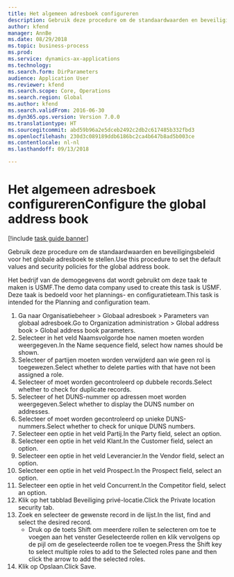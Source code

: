```yaml
--- 
title: Het algemeen adresboek configureren
description: Gebruik deze procedure om de standaardwaarden en beveiligingsbeleid voor het globale adresboek te stellen.
author: kfend
manager: AnnBe
ms.date: 08/29/2018
ms.topic: business-process
ms.prod: 
ms.service: dynamics-ax-applications
ms.technology: 
ms.search.form: DirParameters
audience: Application User
ms.reviewer: kfend
ms.search.scope: Core, Operations
ms.search.region: Global
ms.author: kfend
ms.search.validFrom: 2016-06-30
ms.dyn365.ops.version: Version 7.0.0
ms.translationtype: HT
ms.sourcegitcommit: abd59b96a2e5dceb2492c2db2c617485b332fbd3
ms.openlocfilehash: 230d3c089189ddb6186bc2ca4b647b8ad5b003ce
ms.contentlocale: nl-nl
ms.lasthandoff: 09/13/2018

---
```

# <a name="configure-the-global-address-book"></a><span data-ttu-id="0f421-103">Het algemeen adresboek configureren</span><span class="sxs-lookup"><span data-stu-id="0f421-103">Configure the global address book</span></span>

[!include [task guide banner](../../includes/task-guide-banner.md)]

<span data-ttu-id="0f421-104">Gebruik deze procedure om de standaardwaarden en beveiligingsbeleid voor het globale adresboek te stellen.</span><span class="sxs-lookup"><span data-stu-id="0f421-104">Use this procedure to set the default values and security policies for the global address book.</span></span> 

<span data-ttu-id="0f421-105">Het bedrijf van de demogegevens dat wordt gebruikt om deze taak te maken is USMF.</span><span class="sxs-lookup"><span data-stu-id="0f421-105">The demo data company used to create this task is USMF.</span></span> <span data-ttu-id="0f421-106">Deze taak is bedoeld voor het plannings- en configuratieteam.</span><span class="sxs-lookup"><span data-stu-id="0f421-106">This task is intended for the Planning and configuration team.</span></span>

1. <span data-ttu-id="0f421-107">Ga naar Organisatiebeheer > Globaal adresboek > Parameters van globaal adresboek.</span><span class="sxs-lookup"><span data-stu-id="0f421-107">Go to Organization administration > Global address book > Global address book parameters.</span></span>
2. <span data-ttu-id="0f421-108">Selecteer in het veld Naamsvolgorde hoe namen moeten worden weergegeven.</span><span class="sxs-lookup"><span data-stu-id="0f421-108">In the Name sequence field, select how names should be shown.</span></span>
3. <span data-ttu-id="0f421-109">Selecteer of partijen moeten worden verwijderd aan wie geen rol is toegewezen.</span><span class="sxs-lookup"><span data-stu-id="0f421-109">Select whether to delete parties with that have not been assigned a role.</span></span>
4. <span data-ttu-id="0f421-110">Selecteer of moet worden gecontroleerd op dubbele records.</span><span class="sxs-lookup"><span data-stu-id="0f421-110">Select whether to check for duplicate records.</span></span>
5. <span data-ttu-id="0f421-111">Selecteer of het DUNS-nummer op adressen moet worden weergegeven.</span><span class="sxs-lookup"><span data-stu-id="0f421-111">Select whether to display the DUNS number on addresses.</span></span>
6. <span data-ttu-id="0f421-112">Selecteer of moet worden gecontroleerd op unieke DUNS-nummers.</span><span class="sxs-lookup"><span data-stu-id="0f421-112">Select whether to check for unique DUNS numbers.</span></span>
7. <span data-ttu-id="0f421-113">Selecteer een optie in het veld Partij.</span><span class="sxs-lookup"><span data-stu-id="0f421-113">In the Party field, select an option.</span></span>
8. <span data-ttu-id="0f421-114">Selecteer een optie in het veld Klant.</span><span class="sxs-lookup"><span data-stu-id="0f421-114">In the Customer field, select an option.</span></span>
9. <span data-ttu-id="0f421-115">Selecteer een optie in het veld Leverancier.</span><span class="sxs-lookup"><span data-stu-id="0f421-115">In the Vendor field, select an option.</span></span>
10. <span data-ttu-id="0f421-116">Selecteer een optie in het veld Prospect.</span><span class="sxs-lookup"><span data-stu-id="0f421-116">In the Prospect field, select an option.</span></span>
11. <span data-ttu-id="0f421-117">Selecteer een optie in het veld Concurrent.</span><span class="sxs-lookup"><span data-stu-id="0f421-117">In the Competitor field, select an option.</span></span>
12. <span data-ttu-id="0f421-118">Klik op het tabblad Beveiliging privé-locatie.</span><span class="sxs-lookup"><span data-stu-id="0f421-118">Click the Private location security tab.</span></span>
13. <span data-ttu-id="0f421-119">Zoek en selecteer de gewenste record in de lijst.</span><span class="sxs-lookup"><span data-stu-id="0f421-119">In the list, find and select the desired record.</span></span>
    * <span data-ttu-id="0f421-120">Druk op de toets Shift om meerdere rollen te selecteren om toe te voegen aan het venster Geselecteerde rollen en klik vervolgens op de pijl om de geselecteerde rollen toe te voegen.</span><span class="sxs-lookup"><span data-stu-id="0f421-120">Press the Shift key to select multiple roles to add to the Selected roles pane and then click the arrow to add the selected roles.</span></span>  
14. <span data-ttu-id="0f421-121">Klik op Opslaan.</span><span class="sxs-lookup"><span data-stu-id="0f421-121">Click Save.</span></span>


